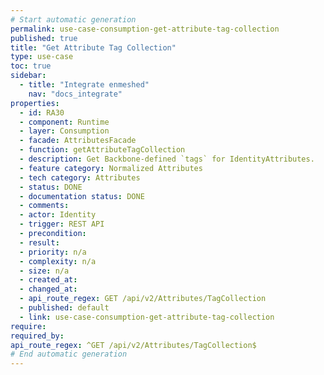 ```yaml
---
# Start automatic generation
permalink: use-case-consumption-get-attribute-tag-collection
published: true
title: "Get Attribute Tag Collection"
type: use-case
toc: true
sidebar:
  - title: "Integrate enmeshed"
    nav: "docs_integrate"
properties:
  - id: RA30
  - component: Runtime
  - layer: Consumption
  - facade: AttributesFacade
  - function: getAttributeTagCollection
  - description: Get Backbone-defined `tags` for IdentityAttributes.
  - feature category: Normalized Attributes
  - tech category: Attributes
  - status: DONE
  - documentation status: DONE
  - comments:
  - actor: Identity
  - trigger: REST API
  - precondition:
  - result:
  - priority: n/a
  - complexity: n/a
  - size: n/a
  - created_at:
  - changed_at:
  - api_route_regex: GET /api/v2/Attributes/TagCollection
  - published: default
  - link: use-case-consumption-get-attribute-tag-collection
require:
required_by:
api_route_regex: ^GET /api/v2/Attributes/TagCollection$
# End automatic generation
---
```

